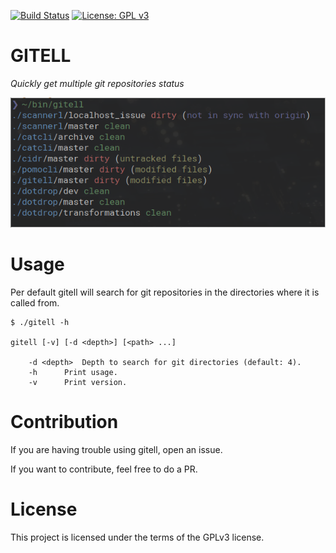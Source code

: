 [![Build Status](https://travis-ci.org/deadc0de6/gitell.svg?branch=master)](https://travis-ci.org/deadc0de6/gitell)
[![License: GPL v3](https://img.shields.io/badge/License-GPL%20v3-blue.svg)](http://www.gnu.org/licenses/gpl-3.0)

# GITELL

*Quickly get multiple git repositories status*

![](screenshots/screenshot1.png "gitell")

# Usage

Per default gitell will search for git repositories in the
directories where it is called from.

```
$ ./gitell -h

gitell [-v] [-d <depth>] [<path> ...]

	-d <depth> 	Depth to search for git directories (default: 4).
	-h		Print usage.
	-v		Print version.
```

# Contribution

If you are having trouble using gitell, open an issue.

If you want to contribute, feel free to do a PR.

# License

This project is licensed under the terms of the GPLv3 license.
